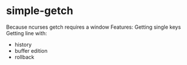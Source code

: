 # simple-getch
Because ncurses getch requires a window
Features:
Getting single keys
Getting line with:
- history
- buffer edition
- rollback
